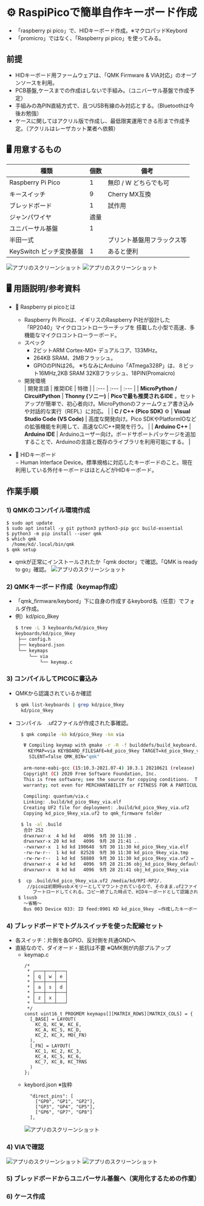 # ⚙ RaspiPicoで簡単自作キーボード作成

- 「raspberry pi pico」で、HIDキーボード作成。※マクロパッドKeybord
- 「promicro」ではなく、「Raspberry pi pico」を使ってみる。

## 前提 
  - HIDキーボード用ファームウェアは、「QMK Firmware & VIA対応」のオープンソースを利用。
  - PCB基盤,ケースまでの作成はしないで手組み。（ユニバーサル基盤で作成予定）<br>
  - 手組みの為PIN直結方式で、且つUSB有線のみ対応とする。（Bluetoothは今後お勉強）
  - ケースに関してはアクリル版で作成し、最低限実運用できる形まで作成予定。（アクリルはレーザカット業者へ依頼）

## 🖥️ 用意するもの

  | 種類         | 個数 | 備考 |
  |--------------|------|------|
  | Raspberry Pi Pico | 1 | 無印 / W どちらでも可 |
  | キースイッチ | 9 | Cherry MX互換 |
  | ブレッドボード | 1 | 試作用 |
  | ジャンパワイヤ | 適量 | |
  | ユニバーサル基盤| 1 |  |
  | 半田一式|  | プリント基盤用フラックス等 |
  | KeySwitch ピッチ変換基盤| 1 |あると便利  |
    
  ![アプリのスクリーンショット](./images/image6.png)
  ![アプリのスクリーンショット](./images/image2.png)  

## 🖥️ 用語説明/参考資料
  - 📌 Raspberry pi picoとは
    - Raspberry Pi Picoは、イギリスのRaspberry Pi社が設計した「RP2040」マイクロコントローラーチップを
      搭載した小型で高速、多機能なマイクロコントローラーボード。
    - スペック
      - 2ビットARM Cortex-M0+ デュアルコア、133MHz。
      - 264KB SRAM、2MBフラッシュ。
      - GPIOのPINは26。
      ※ちなみにArduino「ATmega328P」は、８ビット16MHz,2KB SRAM 32KBフラッシュ、18PIN(Promaicro)
    - 開発環境  
        | 開発言語 | 推奨IDE | 特徴 |
        | :--- | :--- | :--- |
        | **MicroPython / CircuitPython**  | **Thonny (ソニー)** | **Picoで最も推奨されるIDE** 。セットアップが簡単で、初心者向け。MicroPythonのファームウェア書き込みや対話的な実行（REPL）に対応。 |
        | **C / C++ (Pico SDK)** ⚙️ | **Visual Studio Code (VS Code)** | 高度な開発向け。Pico SDKやPlatformIOなどの拡張機能を利用して、高速なC/C++開発を行う。 |
        | **Arduino C++** | **Arduino IDE** | Arduinoユーザー向け。ボードサポートパッケージを追加することで、Arduinoの言語と既存のライブラリを利用可能にする。 |
    
  - 📌 HIDキーボード  
     − Human Interface Device。標準規格に対応したキーボードのこと。現在利用している外付キーボードはほとんどがHIDキーボード。
  

## 作業手順
### 1) QMKのコンパイル環境作成
  ```bash🐚
  $ sudo apt update
  $ sudo apt install -y git python3 python3-pip gcc build-essential
  $ python3 -m pip install --user qmk
  $ which qmk
    /home/kd/.local/bin/qmk
  $ qmk setup
  ```
  
- qmkが正常にインストールされたか「qmk doctor」で確認。「QMK is ready to go」確認。
  ![アプリのスクリーンショット](./images/image1.png)  

### 2) QMKキーボード作成（keymap作成）
 - 「qmk_firmware/keybord」下に自身の作成するkeybord名（任意）でフォルダ作成。
 - 例）kd/pico_8key 
   ```bash
   $ tree -L 3 keyboards/kd/pico_9key
   keyboards/kd/pico_9key
    ├── config.h
    ├── keyboard.json
    └── keymaps
        └── via
            └── keymap.c
   ```
### 3) コンパイルしてPICOに書込み
 - QMKから認識されているか確認
   ```bash
   $ qmk list-keyboards | grep kd/pico_9key 
     kd/pico_9key
   ```
 - コンパイル　.uf2ファイルが作成された事確認。<br>
   ```bash
     $ qmk compile -kb kd/pico_9key -km via
   
      Ψ Compiling keymap with gmake -r -R -f builddefs/build_keyboard.mk -s KEYBOARD=kd/pico_9key 
      　KEYMAP=via KEYBOARD_FILESAFE=kd_pico_9key TARGET=kd_pico_9key_via VERBOSE=false COLOR=true 
   　　　SILENT=false QMK_BIN="qmk"
      
      arm-none-eabi-gcc (15:10.3-2021.07-4) 10.3.1 20210621 (release)
      Copyright (C) 2020 Free Software Foundation, Inc.
      This is free software; see the source for copying conditions.  There is NO
      warranty; not even for MERCHANTABILITY or FITNESS FOR A PARTICULAR PURPOSE.
      
      Compiling: quantum/via.c                                                                            [OK]
      Linking: .build/kd_pico_9key_via.elf                                                                [OK]
      Creating UF2 file for deployment: .build/kd_pico_9key_via.uf2                                       [OK]
      Copying kd_pico_9key_via.uf2 to qmk_firmware folder                                                 [OK]

     $ ls -al .build
      合計 252
      drwxrwxr-x  4 kd kd   4096  9月 30 11:30 .
      drwxrwxr-x 20 kd kd   4096  9月 28 21:41 ..
      -rwxrwxr-x  1 kd kd 190648  9月 30 11:30 kd_pico_9key_via.elf
      -rw-rw-r--  1 kd kd  82528  9月 30 11:30 kd_pico_9key_via.tmp
      -rw-rw-r--  1 kd kd  58880  9月 30 11:30 kd_pico_9key_via.uf2 ←　※作成されている事
      drwxrwxr-x  4 kd kd   4096  9月 28 21:36 obj_kd_pico_9key_default
      drwxrwxr-x  8 kd kd   4096  9月 28 21:41 obj_kd_pico_9key_via

    $  cp .build/kd_pico_9key_via.uf2 /media/kd/RPI-RP2/. 
    　　//picoは初期時usbメモリーとしてマウントされているので、そのまま.uf2ファイルをコピーする事によって
      　　ブートロードしてくれる。コピー終了した時点で、HIDキーボードとして認識される。
    $ lsusb
      〜省略〜
      Bus 003 Device 033: ID feed:0901 KD kd_pico_9key　←作成したキーボード名として認識されていればOK
   ```

### 4) ブレッドボードでトグルスイッチを使った配線セット
  - 各スイッチ：片側を各GPIO、反対側を共通GNDへ 
  - 直結なので、ダイオード・抵抗は不要 ※QMK側が内部プルアップ
    - keymap.c
      ```
      /*
       * ┌───┬───┬───┐
       * │ q │ w │ e │
       * ├───┼───┼───┤
       * │ a │ s │ d │
       * ├───┼───┼───┤
       * │ z │ x │   │
       * └───┴───┴───┘
       */
      const uint16_t PROGMEM keymaps[][MATRIX_ROWS][MATRIX_COLS] = {
        [_BASE] = LAYOUT(
          KC_Q, KC_W, KC_E,
          KC_A, KC_S, KC_D,
          KC_Z, KC_X, MO(_FN)
        ),
        [_FN] = LAYOUT(
          KC_1, KC_2, KC_3,
          KC_4, KC_5, KC_6,
          KC_7, KC_8, KC_TRNS
        )
      };
      ```
    - keybord.json ※抜粋
      ```
        "direct_pins": [
          ["GP0", "GP1", "GP2"],
          ["GP3", "GP4", "GP5"],
          ["GP6", "GP7", "GP8"]
        ],
      ```
       ![アプリのスクリーンショット](./images/A.png)  
  
### 4) VIAで確認
  ![アプリのスクリーンショット](./images/C.png)
  ![アプリのスクリーンショット](./images/D.png)  



### 5) ブレッドボードからユニバーサル基盤へ（実用化するための作業）
### 6) ケース作成



